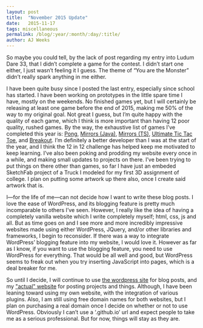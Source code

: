 ```yaml
---
layout: post
title:  "November 2015 Update"
date:   2015-11-17
tags: miscellaneous
permalink: /blog/:year/:month/:day/:title/
author: AJ Weeks
---
```


So maybe you could tell, by the lack of post regarding my entry into Ludum Dare 33, that I didn’t complete a game for the contest. I didn’t start one either, I just wasn’t feeling it I guess. The theme of “You are the Monster” didn’t really spark anything in me either.


I have been quite busy since I posted the last entry, especially since school has started. I have been working on prototypes in the little spare time I have, mostly on the weekends. No finished games yet, but I will certainly be releasing at least one game  before the end of 2015, making me 50% of the way to my original goal. Not great I guess, but I’m quite happy with the quality of each game, which I think is more important than having 12 poor quality, rushed games. By the way, the exhaustive list of games I’ve completed this year is: <a class="underline" href="/games/pong">Pong</a>, <a class="underline" href="/mirrors-desc">Mirrors (Java)</a>, <a class="underline" href="/mirrors-desc">Mirrors (TS)</a>, <a class="underline" href="/tictactoe">Ultimate Tic Tac Toe</a>, and <a class="underline" href="/breakout">Breakout</a>. I’m definitely a better developer than I was at the start of the year, and I think the 12 in 12 challenge has helped keep me motivated to keep learning.
I’ve also been poking and prodding my website every once in a while, and making small updates to projects on there. I’ve been trying to put things on there other than games, so far I have just an embeded SketchFab project of a Truck I modeled for my first 3D assignment of college. I plan on putting some artwork up there also, once I create said artwork that is.

I—for the life of me—can not decide how I want to write these blog posts. I love the ease of WordPress, and its blogging feature is pretty much incomparable to others I’ve seen. However, I really like the idea of having a completely vanilla website which I write completely myself; html, css, js and all. But as time goes on and I see more and more incredibly impressive websites made using either WordPress, JQuery, and/or other libraries and frameworks, I begin to reconsider. If there was a way to integrate WordPress’ blogging feature into my website, I would love it. However as far as I know, if you want to use the blogging feature, you need to use WordPress for everything. That would be all well and good, but WordPress seems to freak out when you try inserting JavaScript into pages, which is a deal breaker for me.

So until I decide, I will continue to use <a class="underline" href="https://ajweeks.wordpress.com/">the wordpress site</a> for blog posts, and my <a class="underline" href="https://ajweeks.com">"actual" website</a> for posting projects and things. Although, I have been leaning toward using my own website, with the integration of various plugins. Also, I am still using free domain names for both websites, but I plan on purchasing a real domain once I decide on whether or not to use WordPress. Obviously I can’t use a ‘.github.io’ url and expect people to take me as a serious professional. But for now, things will stay as they are.
